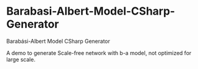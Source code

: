 # Barabasi-Albert-Model-CSharp-Generator
Barabási-Albert Model CSharp Generator

A demo to generate Scale-free network with b-a model, not optimized for large scale.
